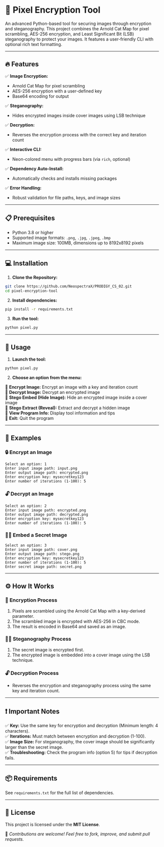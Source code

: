 # 🚀 Pixel Encryption Tool

An advanced Python-based tool for securing images through encryption and steganography. This project combines the Arnold Cat Map for pixel scrambling, AES-256 encryption, and Least Significant Bit (LSB) steganography to protect your images. It features a user-friendly CLI with optional rich text formatting.

---

## 🔥 Features
✅ **Image Encryption:**
- Arnold Cat Map for pixel scrambling
- AES-256 encryption with a user-defined key
- Base64 encoding for output

✅ **Steganography:**
- Hides encrypted images inside cover images using LSB technique

✅ **Decryption:**
- Reverses the encryption process with the correct key and iteration count

✅ **Interactive CLI:**
- Neon-colored menu with progress bars (via `rich`, optional)

✅ **Dependency Auto-Install:**
- Automatically checks and installs missing packages

✅ **Error Handling:**
- Robust validation for file paths, keys, and image sizes

---

## 📋 Prerequisites
- Python 3.8 or higher
- Supported image formats: `.png`, `.jpg`, `.jpeg`, `.bmp`
- Maximum image size: 100MB, dimensions up to 8192x8192 pixels

---

## 💻 Installation

1. **Clone the Repository:**
```bash
git clone https://github.com/NeospectraX/PRODIGY_CS_02.git
cd pixel-encryption-tool
```

2. **Install dependencies:**
```bash
pip install -r requirements.txt
```

3. **Run the tool:**
```bash
python pixel.py
```

---

## 🚀 Usage

1. **Launch the tool:**
```bash
python pixel.py
```

2. **Choose an option from the menu:**

🔹 **Encrypt Image:** Encrypt an image with a key and iteration count  
🔹 **Decrypt Image:** Decrypt an encrypted image  
🔹 **Stego Embed (Hide Image):** Hide an encrypted image inside a cover image  
🔹 **Stego Extract (Reveal):** Extract and decrypt a hidden image  
🔹 **View Program Info:** Display tool information and tips  
🔹 **Exit:** Quit the program  

---

## 📖 Examples

### 🔒 Encrypt an Image
```
Select an option: 1
Enter input image path: input.png
Enter output image path: encrypted.png
Enter encryption key: mysecretkey123
Enter number of iterations (1-100): 5
```

### 🔓 Decrypt an Image
```
Select an option: 2
Enter input image path: encrypted.png
Enter output image path: decrypted.png
Enter encryption key: mysecretkey123
Enter number of iterations (1-100): 5
```

### 🕵️‍♂️ Embed a Secret Image
```
Select an option: 3
Enter input image path: cover.png
Enter output image path: stego.png
Enter encryption key: mysecretkey123
Enter number of iterations (1-100): 5
Enter secret image path: secret.png
```

---

## ⚙️ How It Works

### 🧩 **Encryption Process**
1. Pixels are scrambled using the Arnold Cat Map with a key-derived parameter.  
2. The scrambled image is encrypted with AES-256 in CBC mode.  
3. The result is encoded in Base64 and saved as an image.  

### 🕵️‍♀️ **Steganography Process**
1. The secret image is encrypted first.  
2. The encrypted image is embedded into a cover image using the LSB technique.  

### 🔓 **Decryption Process**
- Reverses the encryption and steganography process using the same key and iteration count.  

---

## ❗ Important Notes

✅ **Key:** Use the same key for encryption and decryption (Minimum length: 4 characters).  
✅ **Iterations:** Must match between encryption and decryption (1-100).  
✅ **Image Size:** For steganography, the cover image should be significantly larger than the secret image.  
✅ **Troubleshooting:** Check the program info (option 5) for tips if decryption fails.  

---

## 📦 Requirements
See `requirements.txt` for the full list of dependencies.

---

## 📝 License
This project is licensed under the **MIT License**.

💬 _Contributions are welcome! Feel free to fork, improve, and submit pull requests._

